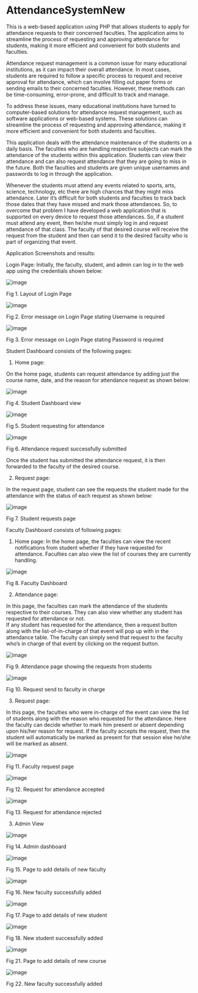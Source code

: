 # AttendanceSystemNew

This is a web-based application using PHP that allows students to apply for attendance requests to their concerned faculties. The application aims to streamline the process of requesting and approving attendance for students, making it more efficient and convenient for both students and faculties. 

Attendance request management is a common issue for many educational institutions, as it can impact their overall attendance. In most cases, students are required to follow a specific process to request and receive approval for attendance, which can involve filling out paper forms or sending emails to their concerned faculties. However, these methods can be time-consuming, error-prone, and difficult to track and manage. 

To address these issues, many educational institutions have turned to computer-based solutions for attendance request management, such as software applications or web-based systems. These solutions can streamline the process of requesting and approving attendance, making it more efficient and convenient for both students and faculties. 

This application deals with the attendance maintenance of the students on a daily basis. The faculties who are handling respective subjects can mark the attendance of the students within this application. Students can view their attendance and can also request attendance that they are going to miss in the future. Both the faculties and students are given unique usernames and passwords to log in through the application.  

Whenever the students must attend any events related to sports, arts, science, technology, etc there are high chances that they might miss attendance. Later it’s difficult for both students and faculties to track back those dates that they have missed and mark those attendances. So, to overcome that problem I have developed a web application that is supported on every device to request those attendances. So, if a student must attend any event, then he/she must simply log in and request attendance of that class. The faculty of that desired course will receive the request from the student and then can send it to the desired faculty who is part of organizing that event. 

Application Screenshots and results:

Login Page: 
Initially, the faculty, student, and admin can log in to the web app using the credentials shown below: 

![image](https://github.com/Munavvirr/Attendance-Management-System/assets/72682848/54864382-964b-4513-b6ea-db060b7dd38a)

Fig 1. Layout of Login Page

![image](https://github.com/Munavvirr/Attendance-Management-System/assets/72682848/f2842b15-7a7c-4187-b279-03dbd792724c)
 
Fig 2. Error message on Login Page stating Username is required
 
![image](https://github.com/Munavvirr/Attendance-Management-System/assets/72682848/4756cf91-39b3-41ba-a06d-3fc03435f8fe)
 
Fig 3. Error message on Login Page stating Password is required
 
Student Dashboard consists of the following pages: 

1.	Home page: 
 
On the home page, students can request attendance by adding just the course name, date, and the reason for attendance request as shown below: 

![image](https://github.com/Munavvirr/Attendance-Management-System/assets/72682848/aa9ba2ce-c691-4eb5-b984-4f005fce799f)
 
Fig 4. Student Dashboard view

![image](https://github.com/Munavvirr/Attendance-Management-System/assets/72682848/6abc598a-814d-4b73-990f-fcc39e07185d) 
 
Fig 5. Student requesting for attendance

![image](https://github.com/Munavvirr/Attendance-Management-System/assets/72682848/b5416e9c-9145-4bf2-a583-4ea33aecb4fa)
 
Fig 6. Attendance request successfully submitted

Once the student has submitted the attendance request, it is then forwarded to the faculty of the desired course. 


2.	Request page: 
 
In the request page, student can see the requests the student made for the attendance with the status of each request as shown below: 

![image](https://github.com/Munavvirr/Attendance-Management-System/assets/72682848/02ad79e9-8a4e-4fb3-989e-babd6b0bbbd7)

Fig 7. Student requests page

Faculty Dashboard consists of following pages: 

1.	Home page:
In the home page, the faculties can view the recent notifications from student whether if they have requested for attendance. Faculties can also view the list of courses they are currently handling. 

![image](https://github.com/Munavvirr/Attendance-Management-System/assets/72682848/c8d61c8f-0ddf-4705-8f94-826d3a5a3f3b)

Fig 8. Faculty Dashboard

2.	Attendance page: 
 
In this page, the faculties can mark the attendance of the students respective to their courses. They can also view whether any student has requested for attendance or not.  
If any student has requested for the attendance, then a request button along with the list-of-in-charge of that event will pop up with in the attendance table. The faculty can simply send that request to the faculty who’s in charge of that event by clicking on the request button. 

![image](https://github.com/Munavvirr/Attendance-Management-System/assets/72682848/fb35fdf4-ba7e-4e0e-b364-7aabc45ab425)
  
Fig 9. Attendance page showing the requests from students

![image](https://github.com/Munavvirr/Attendance-Management-System/assets/72682848/a1516d6b-a510-4ef9-a619-f97edfb8fb7d)
  
Fig 10. Request send to faculty in charge

3.	Request page: 
 
In this page, the faculties who were in-charge of the event can view the list of students along with the reason who requested for the attendance. Here the faculty can decide whether to mark him present or absent depending upon his/her reason for request. If the faculty accepts the request, then the student will automatically be marked as present for that session else he/she will be marked as absent.  

![image](https://github.com/Munavvirr/Attendance-Management-System/assets/72682848/8a65c5d1-6d9b-4055-a94d-a2f6d171451f)
  
Fig 11. Faculty request page

![image](https://github.com/Munavvirr/Attendance-Management-System/assets/72682848/12aadfb9-5331-410a-bbd0-0924b59ddec4)
  
Fig 12. Request for attendance accepted

![image](https://github.com/Munavvirr/Attendance-Management-System/assets/72682848/fa25b5d8-6b7a-42ca-b46f-a1c23ec523c7)

Fig 13. Request for attendance rejected
 
3.	 Admin View 
 
![image](https://github.com/Munavvirr/Attendance-Management-System/assets/72682848/c55dbc74-55e3-4938-aa3c-348c9a16924b)

Fig 14. Admin dashboard 

![image](https://github.com/Munavvirr/Attendance-Management-System/assets/72682848/961f1906-3fbd-4bbb-8e69-eacfcf980e5b)
  
Fig 15. Page to add details of new faculty  

![image](https://github.com/Munavvirr/Attendance-Management-System/assets/72682848/6775d78a-bb14-4bad-a5b9-a9d5fa0a4e30)
  
Fig 16. New faculty successfully added 

![image](https://github.com/Munavvirr/Attendance-Management-System/assets/72682848/42a6c69d-1d44-4625-9f88-312b86fff523)
  
Fig 17. Page to add details of new student 

![image](https://github.com/Munavvirr/Attendance-Management-System/assets/72682848/77ae4cf3-c10f-49f1-8ace-825cf6b3712d)
  
Fig 18. New student successfully added 

![image](https://github.com/Munavvirr/Attendance-Management-System/assets/72682848/65a2237e-064b-42db-8545-35562270f82d)

Fig 21. Page to add details of new course 

![image](https://github.com/Munavvirr/Attendance-Management-System/assets/72682848/d43ca8b3-5d4f-42d8-abf3-7329cf1ff494)
  
Fig 22. New faculty successfully added 
 


